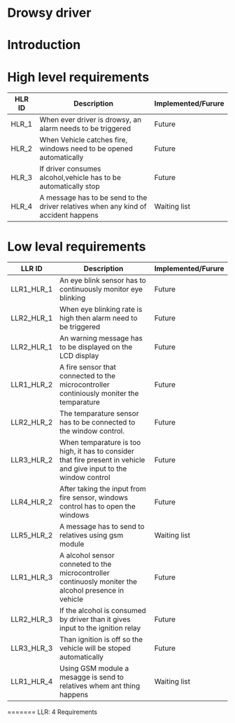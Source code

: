 # Drowsy driver

# Introduction

# High level requirements
|HLR ID|Description|Implemented/Furure|
|------|-----------|------------------|
|HLR_1|When ever driver is drowsy, an alarm needs to be triggered|Future|
|HLR_2|When Vehicle catches fire, windows need to be opened automatically|Future|
|HLR_3|If driver consumes alcohol,vehicle has to be automatically stop|Future|
|HLR_4|A message has to be send to the driver relatives when any kind of accident happens|Waiting list|


# Low leval requirements
|LLR ID|Description|Implemented/Furure|
|------|-----------|------------------|
|LLR1_HLR_1|An eye blink sensor has to continuously monitor eye blinking|Future|
|LLR2_HLR_1|When eye blinking rate is high then alarm need to be triggered|Future|
|LLR2_HLR_1|An warning message has to be displayed on the LCD display|Future|
|LLR1_HLR_2|A fire sensor that connected to the microcontroller continiously moniter the temparature|Future|
|LLR2_HLR_2|The temparature sensor has to be connected to the window control.|Future|
|LLR3_HLR_2|When temparature is too high, it has to consider that fire present in vehicle and give input to the window control|Future|
|LLR4_HLR_2|After taking the input from fire sensor, windows control has to open the windows|Future|
|LLR5_HLR_2|A message has to send to relatives using gsm module|Waiting list|
|LLR1_HLR_3|A alcohol sensor conneted to the microcontroller continuosly moniter the alcohol presence in vehicle|Future|
|LLR2_HLR_3|If the alcohol is consumed by driver than it gives input to the ignition relay|Future|
|LLR3_HLR_3|Than ignition is off so the vehicle will be stoped automatically|Future|
|LLR1_HLR_4|Using GSM module a mesagge is send to relatives whem ant thing happens|Waiting list|
=======
LLR:
4 Requirements

